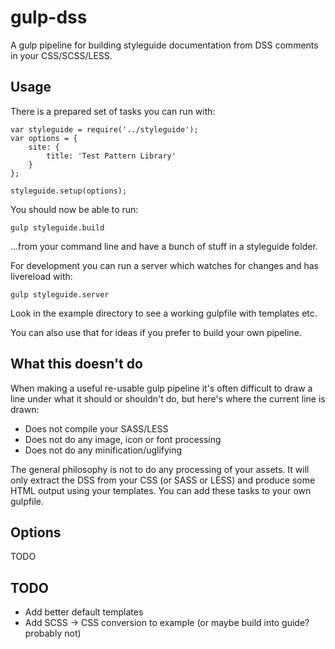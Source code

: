 # gulp-dss

A gulp pipeline for building styleguide documentation from DSS comments in your CSS/SCSS/LESS.

## Usage

There is a prepared set of tasks you can run with:

    var styleguide = require('../styleguide');
    var options = {
        site: {
            title: 'Test Pattern Library'
        }
    };

    styleguide.setup(options);

You should now be able to run:

    gulp styleguide.build

...from your command line and have a bunch of stuff in a styleguide folder.

For development you can run a server which watches for changes and has livereload with:

    gulp styleguide.server

Look in the example directory to see a working gulpfile with templates etc.

You can also use that for ideas if you prefer to build your own pipeline. 

## What this doesn't do

When making a useful re-usable gulp pipeline it's often difficult to draw a line under what it should or shouldn't do, but here's where the current line is drawn:

* Does not compile your SASS/LESS
* Does not do any image, icon or font processing
* Does not do any minification/uglifying

The general philosophy is not to do any processing of your assets. It will only extract the DSS from your CSS (or SASS or LESS) and produce some HTML output using your templates. You can add these tasks to your own gulpfile.

## Options

TODO

## TODO

* Add better default templates
* Add SCSS -> CSS conversion to example (or maybe build into guide? probably not)
